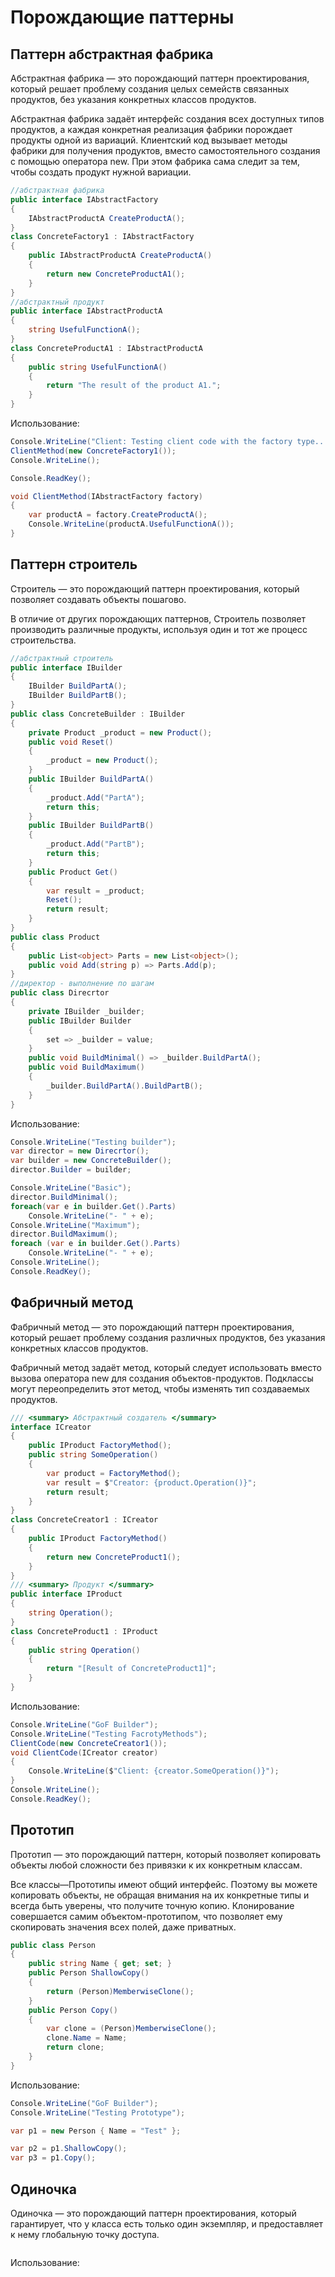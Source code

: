 # Порождающие паттерны

## Паттерн абстрактная фабрика

Абстрактная фабрика — это порождающий паттерн проектирования, который решает проблему создания целых семейств связанных продуктов, без указания конкретных классов продуктов.

Абстрактная фабрика задаёт интерфейс создания всех доступных типов продуктов, а каждая конкретная реализация фабрики порождает продукты одной из вариаций. Клиентский код вызывает методы фабрики для получения продуктов, вместо самостоятельного создания с помощью оператора new. При этом фабрика сама следит за тем, чтобы создать продукт нужной вариации.

```csharp
//абстрактная фабрика
public interface IAbstractFactory
{
    IAbstractProductA CreateProductA();
}
class ConcreteFactory1 : IAbstractFactory
{
    public IAbstractProductA CreateProductA()
    {
        return new ConcreteProductA1();
    }
}
//абстрактный продукт
public interface IAbstractProductA
{
    string UsefulFunctionA();
}
class ConcreteProductA1 : IAbstractProductA
{
    public string UsefulFunctionA()
    {
        return "The result of the product A1.";
    }
}
```

Использование:
```csharp
Console.WriteLine("Client: Testing client code with the factory type...");
ClientMethod(new ConcreteFactory1());
Console.WriteLine();

Console.ReadKey();

void ClientMethod(IAbstractFactory factory)
{
    var productA = factory.CreateProductA();
    Console.WriteLine(productA.UsefulFunctionA());
}
```

## Паттерн строитель

Строитель — это порождающий паттерн проектирования, который позволяет создавать объекты пошагово.

В отличие от других порождающих паттернов, Строитель позволяет производить различные продукты, используя один и тот же процесс строительства.

```csharp
//абстрактный строитель
public interface IBuilder
{
    IBuilder BuildPartA();
    IBuilder BuildPartB();
}
public class ConcreteBuilder : IBuilder
{
    private Product _product = new Product();
    public void Reset()
    {
        _product = new Product();
    }
    public IBuilder BuildPartA()
    {
        _product.Add("PartA");
        return this;
    }
    public IBuilder BuildPartB()
    {
        _product.Add("PartB");
        return this;
    }
    public Product Get()
    {
        var result = _product;
        Reset();
        return result;
    }
}
public class Product
{
    public List<object> Parts = new List<object>();
    public void Add(string p) => Parts.Add(p);
}
//директор - выполнение по шагам
public class Direcrtor
{
    private IBuilder _builder;
    public IBuilder Builder
    {
        set => _builder = value;
    }
    public void BuildMinimal() => _builder.BuildPartA();
    public void BuildMaximum()
    {
        _builder.BuildPartA().BuildPartB();
    }
}
```

Использование:
```csharp
Console.WriteLine("Testing builder");
var director = new Direcrtor();
var builder = new ConcreteBuilder();
director.Builder = builder;

Console.WriteLine("Basic");
director.BuildMinimal();
foreach(var e in builder.Get().Parts)
    Console.WriteLine("- " + e);
Console.WriteLine("Maximum");
director.BuildMaximum();
foreach (var e in builder.Get().Parts)
    Console.WriteLine("- " + e);
Console.WriteLine();
Console.ReadKey();
```

## Фабричный метод

Фабричный метод — это порождающий паттерн проектирования, который решает проблему создания различных продуктов, без указания конкретных классов продуктов.

Фабричный метод задаёт метод, который следует использовать вместо вызова оператора new для создания объектов-продуктов. Подклассы могут переопределить этот метод, чтобы изменять тип создаваемых продуктов.

```csharp
/// <summary> Абстрактный создатель </summary>
interface ICreator
{
    public IProduct FactoryMethod();
    public string SomeOperation()
    {
        var product = FactoryMethod();
        var result = $"Creator: {product.Operation()}";
        return result;
    }
}
class ConcreteCreator1 : ICreator
{
    public IProduct FactoryMethod()
    {
        return new ConcreteProduct1();
    }
}
/// <summary> Продукт </summary>
public interface IProduct
{
    string Operation();
}
class ConcreteProduct1 : IProduct
{
    public string Operation()
    {
        return "[Result of ConcreteProduct1]";
    }
}
```

Использование:
```csharp
Console.WriteLine("GoF Builder");
Console.WriteLine("Testing FacrotyMethods");
ClientCode(new ConcreteCreator1());
void ClientCode(ICreator creator)
{
    Console.WriteLine($"Client: {creator.SomeOperation()}");
}
Console.WriteLine();
Console.ReadKey();
```

## Прототип

Прототип — это порождающий паттерн, который позволяет копировать объекты любой сложности без привязки к их конкретным классам.

Все классы—Прототипы имеют общий интерфейс. Поэтому вы можете копировать объекты, не обращая внимания на их конкретные типы и всегда быть уверены, что получите точную копию. Клонирование совершается самим объектом-прототипом, что позволяет ему скопировать значения всех полей, даже приватных.

```csharp
public class Person
{
    public string Name { get; set; }
    public Person ShallowCopy()
    {
        return (Person)MemberwiseClone();
    }
    public Person Copy()
    {
        var clone = (Person)MemberwiseClone();
        clone.Name = Name;
        return clone;
    }
}
```
Использование:
```csharp
Console.WriteLine("GoF Builder");
Console.WriteLine("Testing Prototype");

var p1 = new Person { Name = "Test" };

var p2 = p1.ShallowCopy();
var p3 = p1.Copy();
```

## Одиночка

Одиночка — это порождающий паттерн проектирования, который гарантирует, что у класса есть только один экземпляр, и предоставляет к нему глобальную точку доступа.

```csharp

```
Использование:
```csharp

```